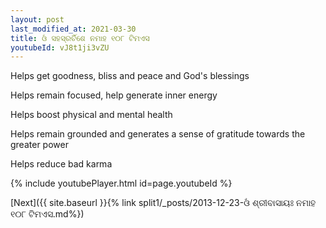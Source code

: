 ```yaml
---
layout: post
last_modified_at: 2021-03-30
title: ଓଁ ସହସ୍ରର୍ଚିଶେ ନମାହ ୧୦୮ ଟିମଏସ
youtubeId: vJ8t1ji3vZU
---
```

 
 
Helps get goodness, bliss and peace and God's blessings
 
Helps remain focused, help generate inner energy 
 
Helps boost physical and mental health 
 
Helps remain grounded and generates a sense of gratitude towards the greater power 
 
Helps reduce bad karma
 
 
 
 


{% include youtubePlayer.html id=page.youtubeId %}
 
[Next]({{ site.baseurl }}{% link  split1/_posts/2013-12-23-ଓଁ ଶ୍ରୀବାସାୟଃ ନମାହ ୧୦୮ ଟିମଏସ.md%})
 
